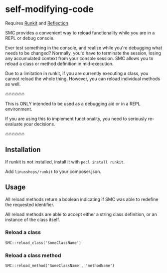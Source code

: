 # self-modifying-code
Requires [Runkit](http://php.net/manual/en/book.runkit.php) and [Reflection](http://php.net/manual/en/book.reflection.php)

SMC provides a convenient way to reload functionality while you are in a REPL or debug console. 

Ever test something in the console, and realize while you're debugging what needs to be changed? Normally, you'd have to terminate the session, losing any accumulated context from your console session. SMC allows you to reload a class or method definition in mid-execution.

Due to a limitation in runkit, if you are currently executing a class, you cannot reload the whole thing. However, you can reload individual methods as well.

:fire::fire::fire::fire::fire::fire:

This is ONLY intended to be used as a debugging aid or in a REPL environment. 

If you are using this to implement functionality, you need to seriously re-evaluate your decisions.

:fire::fire::fire::fire::fire::fire:

## Installation
If runkit is not installed, install it with `pecl install runkit`.

Add `linusshops/runkit` to your composer.json.

## Usage
All reload methods return a boolean indicating if SMC was able to redefine the requested identifier.

All reload methods are able to accept either a string class definition, or an instance of the class itself.

### Reload a class
```
SMC::reload_class('SomeClassName')
```

### Reload a class method
```
SMC::reload_method('SomeClassName', 'methodName')
```
